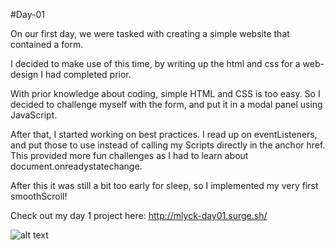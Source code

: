 #Day-01

On our first day, we were tasked with creating a simple website that contained a form.

I decided to make use of this time, by writing up the html and css for a web-design I had completed prior.

With prior knowledge about coding, simple HTML and CSS is too easy. So I decided to challenge myself with the form, and put it in a modal panel using JavaScript.

After that, I started working on best practices. I read up on eventListeners, and put those to use instead of calling my Scripts directly in the anchor href. This provided more fun challenges as I had to learn about document.onreadystatechange.

After this it was still a bit too early for sleep, so I implemented my very first smoothScroll!

Check out my day 1 project here: http://mlyck-day01.surge.sh/

![alt text](https://i.gyazo.com/c842b9d4d87ac971fd72e9cf229d877e.png "Screenshot")
